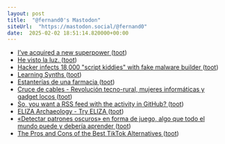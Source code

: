 ```yaml
---
layout: post
title:  "@fernand0's Mastodon"
siteUrl:  "https://mastodon.social/@fernand0"
date:  2025-02-02 18:51:14.820000+00:00
---
```

*  [I’ve acquired a new superpower ](https://danielwirtz.com/blog/spot-the-difference-superpowe) ([toot](https://mastodon.social/@fernand0/113935795802370520))
*  [He visto la luz. ](https://avecesunafoto.wordpress.com/2025/02/02/he-visto-la-luz-30) ([toot](https://mastodon.social/@fernand0/113935659442681073))
*  [Hacker infects 18,000 "script kiddies" with fake malware builder ](https://www.bleepingcomputer.com/news/security/hacker-infects-18-000-script-kiddies-with-fake-malware-builder) ([toot](https://mastodon.social/@fernand0/113935424934585512))
*  [Learning Synths ](https://learningsynths.ableton.com/en/get-starte) ([toot](https://mastodon.social/@fernand0/113935285493822555))
*  [Estanterías de una farmacia ](https://www.flickr.com/photos/fernand0/54286802960) ([toot](https://mastodon.social/@fernand0/113935203674486735))
*  [Cruce de cables - Revolución tecno-rural, mujeres informáticas y gadget locos ](https://www.rtve.es/play/audios/cruce-de-cables/cruce-cables-revolucion-tecno-rural-mujeres-informaticas-gadget-locos/16401762) ([toot](https://mastodon.social/@fernand0/113935009279213305))
*  [So, you want a RSS feed with the activity in GitHub? ](https://dev.to/fernand0/so-you-want-a-rss-feed-with-the-activity-in-github-2pa) ([toot](https://mastodon.social/@fernand0/113934324103848333))
*  [ELIZA Archaeology - Try ELIZA ](https://sites.google.com/view/elizaarchaeology/try-eliz) ([toot](https://mastodon.social/@fernand0/113934253322066517))
*  [«Detectar patrones oscuros» en forma de juego, algo que todo el mundo puede y debería aprender ](https://www.microsiervos.com/archivo/internet/detectar-patrones-oscuros-en-forma-de-juego-algo-que-todo-el-mundo-puede-y-deberia-aprender.htm) ([toot](https://mastodon.social/@fernand0/113934027358333868))
*  [The Pros and Cons of the Best TikTok Alternatives ](https://lifehacker.com/tech/the-pros-and-cons-of-best-tiktok-alternative) ([toot](https://mastodon.social/@fernand0/113933743678546257))
